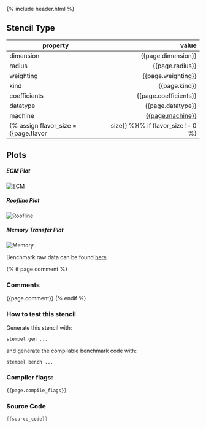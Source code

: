 {% include header.html %}

## Stencil Type

| property     | value            |
|--------------|-----------------:|
| dimension    | {{page.dimension}}    |
| radius       | {{page.radius}}       |
| weighting    | {{page.weighting}}    |
| kind         | {{page.kind}}         |
| coefficients | {{page.coefficients}} |
| datatype     | {{page.datatype}}     |
| machine      | [{{page.machine}}]({{site.baseurl}}/machine_files/{{page.machine}}.yml) |
{% assign flavor_size = {{page.flavor | size}} %}{% if flavor_size != 0 %}| flavor       | {{page.flavor}}       |{% endif %}

## Plots

##### ECM Plot
![ECM](./ecm.svg)<!-- {:width="50%"} -->

##### Roofline Plot
![Roofline](./roofline.svg)

##### Memory Transfer Plot
![Memory](./memory.svg)

Benchmark raw data can be found [here](./results.csv).

{% if page.comment %}
### Comments

{{page.comment}}
{% endif %}

### How to test this stencil

Generate this stencil with:
```bash
stempel gen ...
```

and generate the compilable benchmark code with:
```bash
stempel bench ...
```

### Compiler flags:
```bash
{{page.compile_flags}}
```

### Source Code

```C
{{source_code}}
```
